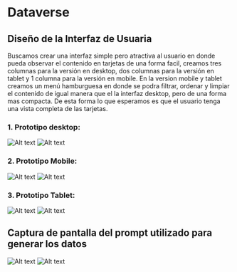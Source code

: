 # Dataverse

## Diseño de la Interfaz de Usuaria

Buscamos crear una interfaz simple pero atractiva al usuario en donde pueda observar el contenido en tarjetas de una forma facil, creamos tres columnas para la versión en desktop, dos columnas para la versión en tablet y 1 columna para la versión en mobile.
En la version mobile y tablet creamos un menú hamburguesa en donde se podra filtrar, ordenar y limpiar el contenido de igual manera que el la interfaz desktop, pero de una forma mas compacta. De esta forma lo que esperamos es que el usuario tenga una vista completa de las tarjetas.

### 1. Prototipo desktop:

![Alt text](image.png) ![Alt text](image-1.png)

### 2. Prototipo Mobile:

![Alt text](image-2.png) ![Alt text](image-3.png)

### 3. Prototipo Tablet:

![Alt text](image-4.png) ![Alt text](image-5.png)

## Captura de pantalla del prompt utilizado para generar los datos

 ![Alt text](image-7.png) ![Alt text](image-6.png)